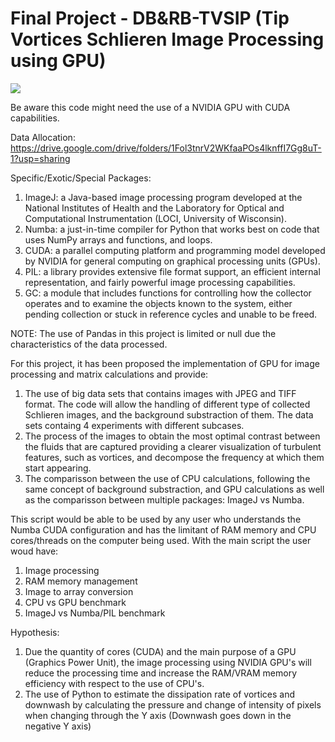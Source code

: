 # Final Project - DB&RB-TVSIP (Tip Vortices Schlieren Image Processing using GPU)

![](M100P1_Butane0001.gif)

Be aware this code might need the use of a NVIDIA GPU with CUDA capabilities.

Data Allocation: https://drive.google.com/drive/folders/1Fol3tnrV2WKfaaPOs4lknffI7Gg8uT-1?usp=sharing

Specific/Exotic/Special Packages:

1. ImageJ: a Java-based image processing program developed at the National Institutes of Health and the Laboratory for Optical and Computational Instrumentation (LOCI, University of Wisconsin).
2. Numba: a just-in-time compiler for Python that works best on code that uses NumPy arrays and functions, and loops.
3. CUDA: a parallel computing platform and programming model developed by NVIDIA for general computing on graphical processing units (GPUs).
4. PIL: a library provides extensive file format support, an efficient internal representation, and fairly powerful image processing capabilities.
5. GC: a module that includes functions for controlling how the collector operates and to examine the objects known to the system, either pending collection or stuck in reference cycles and unable to be freed.

NOTE: The use of Pandas in this project is limited or null due the characteristics of the data processed.

For this project, it has been proposed the implementation of GPU for image processing and matrix calculations and provide:

1. The use of big data sets that contains images with JPEG and TIFF format. The code will allow the handling of different type of collected Schlieren images, and the background substraction of them. The data sets containg 4 experiments with different subcases.
2. The process of the images to obtain the most optimal contrast between the fluids that are captured providing a clearer visualization of turbulent features, such as vortices, and decompose the frequency at which them start appearing.
3. The comparisson between the use of CPU calculations, following the same concept of background substraction, and GPU calculations as well as the comparisson between multiple packages: ImageJ vs Numba.

This script would be able to be used by any user who understands the Numba CUDA configuration and has the limitant of RAM memory and CPU cores/threads on the computer being used. With the main script the user woud have:

1. Image processing
2. RAM memory management
3. Image to array conversion
4. CPU vs GPU benchmark
5. ImageJ vs Numba/PIL benchmark

Hypothesis:
1. Due the quantity of cores (CUDA) and the main purpose of a GPU (Graphics Power Unit), the image processing using NVIDIA GPU's will reduce the processing time and increase the RAM/VRAM memory efficiency with respect to the use of CPU's.
2. The use of Python to estimate the dissipation rate of vortices and downwash by calculating the pressure and change of intensity of pixels when changing through the Y axis (Downwash goes down in the negative Y axis)
